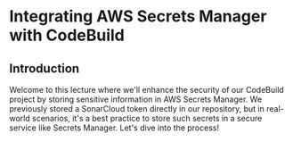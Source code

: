 # Integrating AWS Secrets Manager with CodeBuild
## Introduction
Welcome to this lecture where we'll enhance the security of our CodeBuild project by storing sensitive information in AWS Secrets Manager. We previously stored a SonarCloud token directly in our repository, but in real-world scenarios, it's a best practice to store such secrets in a secure service like Secrets Manager. Let's dive into the process!
